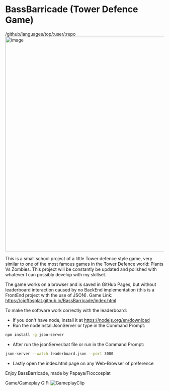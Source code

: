 # BassBarricade (Tower Defence Game)
/github/languages/top/:user/:repo
<img width="680" alt="image" src="https://user-images.githubusercontent.com/113895032/236176488-138a710c-4c32-4a70-8372-ea07f3d06eee.png">

This is a small school project of a little Tower defence style game, 
very similar to one of the most famous games in the Tower Defence world: Plants Vs Zombies.
This project will be constantly be updated and polished with whatever 
I can possibly develop with my skillset.

The game works on a browser and is saved in GitHub Pages, but without leaderboard interaction 
caused by no BackEnd implementation (this is a FrontEnd project with the use of JSON). 
Game Link: https://cioffosplat.github.io/BassBarricade/index.html

To make the software work correctly with the leaderboard:
- If you don't have node, install it at https://nodejs.org/en/download
- Run the nodeInstallJsonServer or type in the Command Prompt:
```sh
npm install -g json-server
```
- After run the jsonServer.bat file or run in the Command Prompt:
```sh
json-server --watch leaderboard.json --port 3000
```
- Lastly open the index.html page on any Web-Browser of preference

Enjoy BassBarricade, made by Papaya/Fioccosplat

Game/Gameplay GIF:
![GameplayClip](https://user-images.githubusercontent.com/113895032/236181103-4c37e209-b060-4261-9deb-af0394cbf69a.gif)
